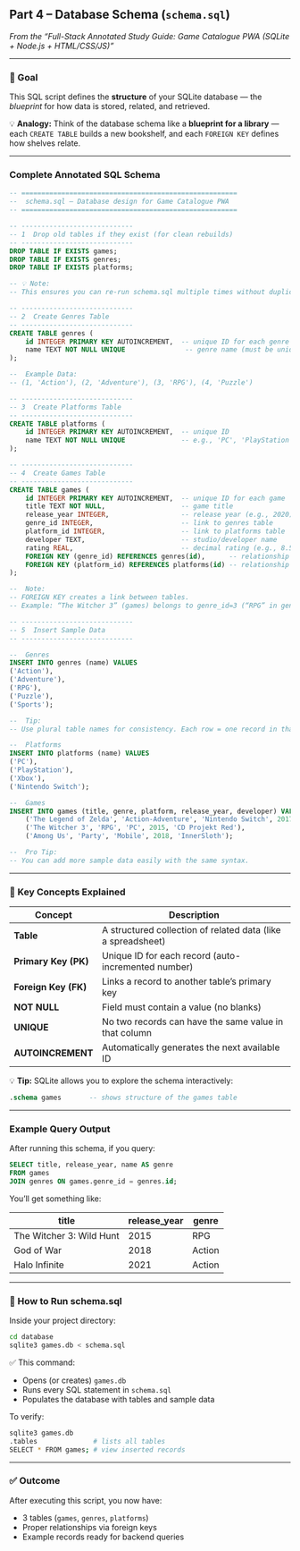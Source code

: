 ##  Part 4 – Database Schema (`schema.sql`)

*From the “Full-Stack Annotated Study Guide: Game Catalogue PWA (SQLite + Node.js + HTML/CSS/JS)”*

---

### 🎯 Goal

This SQL script defines the **structure** of your SQLite database — the *blueprint* for how data is stored, related, and retrieved.

💡 **Analogy:**
Think of the database schema like a **blueprint for a library** —
each `CREATE TABLE` builds a new bookshelf, and each `FOREIGN KEY` defines how shelves relate.

---

###  Complete Annotated SQL Schema

```sql
-- ======================================================
--  schema.sql – Database design for Game Catalogue PWA
-- ======================================================

-- ----------------------------
-- 1️  Drop old tables if they exist (for clean rebuilds)
-- ----------------------------
DROP TABLE IF EXISTS games;
DROP TABLE IF EXISTS genres;
DROP TABLE IF EXISTS platforms;

-- 💡 Note:
-- This ensures you can re-run schema.sql multiple times without duplicate errors.

-- ----------------------------
-- 2️  Create Genres Table
-- ----------------------------
CREATE TABLE genres (
    id INTEGER PRIMARY KEY AUTOINCREMENT,  -- unique ID for each genre
    name TEXT NOT NULL UNIQUE               -- genre name (must be unique)
);

--  Example Data:
-- (1, 'Action'), (2, 'Adventure'), (3, 'RPG'), (4, 'Puzzle')

-- ----------------------------
-- 3️  Create Platforms Table
-- ----------------------------
CREATE TABLE platforms (
    id INTEGER PRIMARY KEY AUTOINCREMENT,  -- unique ID
    name TEXT NOT NULL UNIQUE              -- e.g., 'PC', 'PlayStation', 'Xbox', 'Switch'
);

-- ----------------------------
-- 4️  Create Games Table
-- ----------------------------
CREATE TABLE games (
    id INTEGER PRIMARY KEY AUTOINCREMENT,  -- unique ID for each game
    title TEXT NOT NULL,                   -- game title
    release_year INTEGER,                  -- release year (e.g., 2020)
    genre_id INTEGER,                      -- link to genres table
    platform_id INTEGER,                   -- link to platforms table
    developer TEXT,                        -- studio/developer name
    rating REAL,                           -- decimal rating (e.g., 8.5)
    FOREIGN KEY (genre_id) REFERENCES genres(id),      -- relationship to genres
    FOREIGN KEY (platform_id) REFERENCES platforms(id) -- relationship to platforms
);

--  Note:
-- FOREIGN KEY creates a link between tables.
-- Example: “The Witcher 3” (games) belongs to genre_id=3 (“RPG” in genres table).

-- ----------------------------
-- 5️  Insert Sample Data
-- ----------------------------

--  Genres
INSERT INTO genres (name) VALUES
('Action'),
('Adventure'),
('RPG'),
('Puzzle'),
('Sports');

--  Tip:
-- Use plural table names for consistency. Each row = one record in that category.

--  Platforms
INSERT INTO platforms (name) VALUES
('PC'),
('PlayStation'),
('Xbox'),
('Nintendo Switch');

--  Games
INSERT INTO games (title, genre, platform, release_year, developer) VALUES
    ('The Legend of Zelda', 'Action-Adventure', 'Nintendo Switch', 2017, 'Nintendo'),
    ('The Witcher 3', 'RPG', 'PC', 2015, 'CD Projekt Red'),
    ('Among Us', 'Party', 'Mobile', 2018, 'InnerSloth');

--  Pro Tip:
-- You can add more sample data easily with the same syntax.
```

---

### 🧩  Key Concepts Explained

| Concept              | Description                                                  |
| -------------------- | ------------------------------------------------------------ |
| **Table**            | A structured collection of related data (like a spreadsheet) |
| **Primary Key (PK)** | Unique ID for each record (auto-incremented number)          |
| **Foreign Key (FK)** | Links a record to another table’s primary key                |
| **NOT NULL**         | Field must contain a value (no blanks)                       |
| **UNIQUE**           | No two records can have the same value in that column        |
| **AUTOINCREMENT**    | Automatically generates the next available ID                |

💡 **Tip:**
SQLite allows you to explore the schema interactively:

```sql
.schema games       -- shows structure of the games table
```

---

###  Example Query Output

After running this schema, if you query:

```sql
SELECT title, release_year, name AS genre
FROM games
JOIN genres ON games.genre_id = genres.id;
```

You’ll get something like:

| title                    | release_year | genre  |
| ------------------------ | ------------ | ------ |
| The Witcher 3: Wild Hunt | 2015         | RPG    |
| God of War               | 2018         | Action |
| Halo Infinite            | 2021         | Action |

---

### 🧪 How to Run schema.sql

Inside your project directory:

```bash
cd database
sqlite3 games.db < schema.sql
```

✅ This command:

* Opens (or creates) `games.db`
* Runs every SQL statement in `schema.sql`
* Populates the database with tables and sample data

To verify:

```bash
sqlite3 games.db
.tables              # lists all tables
SELECT * FROM games; # view inserted records
```

---

### ✅ Outcome

After executing this script, you now have:

* 3 tables (`games`, `genres`, `platforms`)
* Proper relationships via foreign keys
* Example records ready for backend queries

